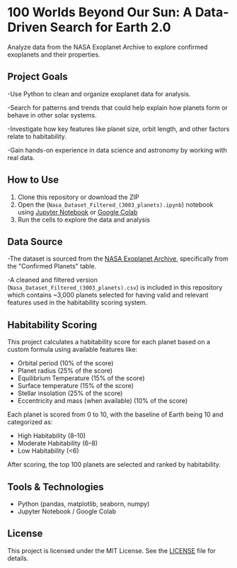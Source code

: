 # 100 Worlds Beyond Our Sun: A Data-Driven Search for Earth 2.0

Analyze data from the NASA Exoplanet Archive to explore confirmed exoplanets and their properties.

## Project Goals
-Use Python to clean and organize exoplanet data for analysis.

-Search for patterns and trends that could help explain how planets form or behave in other solar systems.

-Investigate how key features like planet size, orbit length, and other factors relate to habitability.

-Gain hands-on experience in data science and astronomy by working with real data.

## How to Use
1. Clone this repository or download the ZIP
2. Open the (`Nasa_Dataset_Filtered_(3003_planets).ipynb`) notebook using [Jupyter Notebook](https://jupyter.org/) or [Google Colab](https://colab.research.google.com/)
3. Run the cells to explore the data and analysis

## Data Source
-The dataset is sourced from the [NASA Exoplanet Archive](https://exoplanetarchive.ipac.caltech.edu/), specifically from the "Confirmed Planets" table.

-A cleaned and filtered version (`Nasa_Dataset_Filtered_(3003_planets).csv`) is included in this repository which contains ~3,000 planets selected for having valid and relevant features used in the habitability scoring system.

## Habitability Scoring
This project calculates a habitability score for each planet based on a custom formula using available features like:
- Orbital period (10% of the score)
- Planet radius (25% of the score)
- Equilibrium Temperature (15% of the score)
- Surface temperature (15% of the score)
- Stellar insolation (25% of the score)
- Eccentricity and mass (when available) (10% of the score)

Each planet is scored from 0 to 10, with the baseline of Earth being 10 and categorized as:
- High Habitability (8–10)
- Moderate Habitability (6–8)
- Low Habitability (<6)

After scoring, the top 100 planets are selected and ranked by habitability.

## Tools & Technologies
- Python (pandas, matplotlib, seaborn, numpy)
- Jupyter Notebook / Google Colab

## License
This project is licensed under the MIT License. See the [LICENSE](LICENSE) file for details.
